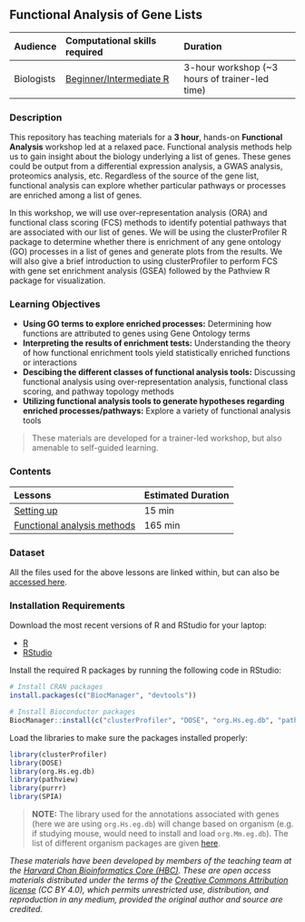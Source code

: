 ## Functional Analysis of Gene Lists

| Audience | Computational skills required | Duration |
:----------|:----------|:----------|
| Biologists | [Beginner/Intermediate R](https://hbctraining.github.io/Intro-to-R/) | 3-hour workshop (~3 hours of trainer-led time) |


### Description

This repository has teaching materials for a **3 hour**, hands-on **Functional Analysis** workshop led at a relaxed pace. Functional analysis methods help us to gain insight about the biology underlying a list of genes. These genes could be output from a differential expression analysis, a GWAS analysis, proteomics analysis, etc. Regardless of the source of the gene list, functional analysis can explore whether particular pathways or processes are enriched among a list of genes. 

In this workshop, we will use over-representation analysis (ORA) and functional class scoring (FCS) methods to identify potential pathways that are associated with our list of genes. We will be using the clusterProfiler R package to determine whether there is enrichment of any gene ontology (GO) processes in a list of genes and generate plots from the results. We will also give a brief introduction to using clusterProfiler to perform FCS with gene set enrichment analysis (GSEA) followed by the Pathview R package for visualization.

### Learning Objectives
*  **Using GO terms to explore enriched processes:** Determining how functions are attributed to genes using Gene Ontology terms
*  **Interpreting the results of enrichment tests:** Understanding the theory of how functional enrichment tools yield statistically enriched functions or interactions
*  **Descibing the different classes of functional analysis tools:** Discussing functional analysis using over-representation analysis, functional class scoring, and pathway topology methods
*  **Utilizing functional analysis tools to generate hypotheses regarding enriched processes/pathways:** Explore a variety of functional analysis tools

> These materials are developed for a trainer-led workshop, but also amenable to self-guided learning.


### Contents

| Lessons            | Estimated Duration |
|:------------------------|:----------|
|[Setting up](lessons/01_setting_up.html) | 15 min |
|[Functional analysis methods](https://hbctraining.github.io/DGE_workshop/lessons/10_functional_analysis.html) | 165 min |

### Dataset

All the files used for the above lessons are linked within, but can also be [accessed here](https://github.com/hbctraining/Training-modules/raw/master/Visualization_in_R/data/Mov10oe_DE_results.csv).

### Installation Requirements

Download the most recent versions of R and RStudio for your laptop:

 - [R](http://lib.stat.cmu.edu/R/CRAN/) 
 - [RStudio](https://www.rstudio.com/products/rstudio/download/#download)
 
Install the required R packages by running the following code in RStudio:

```r
# Install CRAN packages
install.packages(c("BiocManager", "devtools"))

# Install Bioconductor packages
BiocManager::install(c("clusterProfiler", "DOSE", "org.Hs.eg.db", "pathview", "purrr", "SPIA"))
```

Load the libraries to make sure the packages installed properly:

```r
library(clusterProfiler)
library(DOSE)
library(org.Hs.eg.db) 
library(pathview)
library(purrr)
library(SPIA)
```

> **NOTE:** The library used for the annotations associated with genes (here we are using `org.Hs.eg.db`) will change based on organism (e.g. if studying mouse, would need to install and load `org.Mm.eg.db`). The list of different organism packages are given [here](https://github.com/hbctraining/Training-modules/raw/master/DGE-functional-analysis/img/available_annotations.png).


*These materials have been developed by members of the teaching team at the [Harvard Chan Bioinformatics Core (HBC)](http://bioinformatics.sph.harvard.edu/). These are open access materials distributed under the terms of the [Creative Commons Attribution license](https://creativecommons.org/licenses/by/4.0/) (CC BY 4.0), which permits unrestricted use, distribution, and reproduction in any medium, provided the original author and source are credited.*
